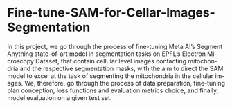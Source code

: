 # Fine-tune-SAM-for-Cellar-Images-Segmentation

In this project, we go through the process of fine-tuning Meta AI’s Segment
Anything state-of-art model in segmentation tasks on EPFL’s Electron Mi-
croscopy Dataset, that contain cellular level images contacting mitochon-
dria and the respective segmentation masks, with the aim to direct the SAM
model to excel at the task of segmenting the mitochondria in the cellular im-
ages. We, therefore, go through the process of data preparation, fine-tuning
plan conception, loss functions and evaluation metrics choice, and finally,
model evaluation on a given test set.
